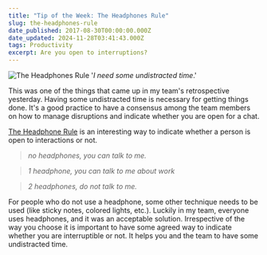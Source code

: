```yaml
---
title: "Tip of the Week: The Headphones Rule"
slug: the-headphones-rule
date_published: 2017-08-30T00:00:00.000Z
date_updated: 2024-11-28T03:41:43.000Z
tags: Productivity
excerpt: Are you open to interruptions?
---
```


![The Headphones Rule](__GHOST_URL__/content/images/headphone_rule.png)
'*I need some undistracted time*.'

This was one of the things that came up in my team's retrospective yesterday. Having some undistracted time is necessary for getting things done. It's a good practice to have a consensus among the team members on how to manage disruptions and indicate whether you are open for a chat.

[The Headphone Rule](http://theheadphonesrule.com/) is an interesting way to indicate whether a person is open to interactions or not.

> *no headphones, you can talk to me.*

> *1 headphone, you can talk to me about work*

> *2 headphones, do not talk to me.*

For people who do not use a headphone, some other technique needs to be used (like sticky notes, colored lights, etc.). Luckily in my team, everyone uses headphones, and it was an acceptable solution. Irrespective of the way you choose it is important to have some agreed way to indicate whether you are interruptible or not. It helps you and the team to have some undistracted time.
